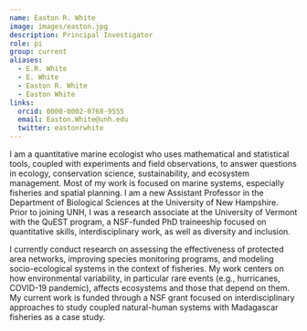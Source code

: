 ```yaml
---
name: Easton R. White
image: images/easton.jpg
description: Principal Investigator 
role: pi
group: current
aliases:
  - E.R. White
  - E. White
  - Easton R. White
  - Easton White
links:
  orcid: 0000-0002-0768-9555
  email: Easton.White@unh.edu 
  twitter: eastonrwhite
---
```


I am a quantitative marine ecologist who uses mathematical and statistical tools, coupled with experiments and field observations, to answer questions in ecology, conservation science, sustainability, and ecosystem management. Most of my work is focused on marine systems, especially fisheries and spatial planning. I am a new Assistant Professor in the Department of Biological Sciences at the University of New Hampshire. Prior to joining UNH, I was a research associate at the University of Vermont with the QuEST program, a NSF-funded PhD traineeship focused on quantitative skills, interdisciplinary work, as well as diversity and inclusion.

I currently conduct research on assessing the effectiveness of protected area networks, improving species monitoring programs, and modeling socio-ecological systems in the context of fisheries. My work centers on how environmental variability, in particular rare events (e.g., hurricanes, COVID-19 pandemic), affects ecosystems and those that depend on them. My current work is funded through a NSF grant focused on interdisciplinary approaches to study coupled natural-human systems with Madagascar fisheries as a case study.
